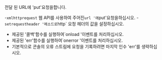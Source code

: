 전달 된 URL에 'put'요청을합니다.

-`xmlhttprequest` 웹 API를 사용하여 주어진`url '에`put'요청을하십시오.
-`setrequestheader '메소드로`http` 요청 헤더의 값을 설정하십시오.
- 제공된 '콜백'함수를 실행하여`onload '이벤트를 처리하십시오.
- 제공된 'err'함수를 실행하여`onerror '이벤트를 처리하십시오.
- 기본적으로 콘솔의 오류 스트림에 요청을 기록하려면 마지막 인수 'err'를 생략하십시오.